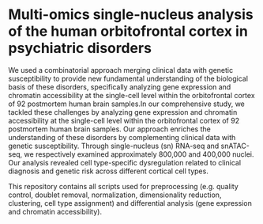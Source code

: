 # Multi-omics single-nucleus analysis of the human orbitofrontal cortex in psychiatric disorders

We used a combinatorial approach merging clinical data with genetic susceptibility to provide new fundamental understanding of the biological basis of these disorders, specifically analyzing gene expression and chromatin accessibility at the single-cell level within the orbitofrontal cortex of 92 postmortem human brain samples.In our comprehensive study, we tackled these challenges by analyzing gene expression and chromatin accessibility at the single-cell level within the orbitofrontal cortex of 92 postmortem human brain samples. Our approach enriches the understanding of these disorders by complementing clinical data with genetic susceptibility. Through single-nucleus (sn) RNA-seq and snATAC-seq, we respectively examined approximately 800,000 and 400,000 nuclei. Our analysis revealed cell type-specific dysregulation related to clinical diagnosis and genetic risk across different cortical cell types.


This repository contains all scripts used for preprocessing (e.g. quality control, doublet removal, normalization, dimensionality reduction, clustering, cell type assignment) and differential analysis (gene expression and chromatin accessibility). 
